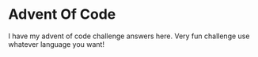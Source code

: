# Advent Of Code

I have my advent of code challenge answers here. Very fun challenge use whatever language you want!
